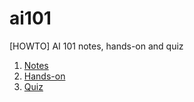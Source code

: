 # ai101
[HOWTO] AI 101 notes, hands-on and quiz

<ol>
      <li/> <a href="https://darylcs37.github.io/ai101/myAI_1. notes.htm"> Notes </a>
      <li/> <a href="https://darylcs37.github.io/ai101/myAI_2. demo.htm"> Hands-on </a>
      <li/> <a href="https://quizizz.com/admin/quiz/5eabbe304ac6b7001c513cd0/testai"> Quiz </a>
</ol>
